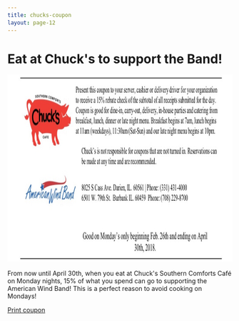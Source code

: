 ```yaml
---
title: chucks-coupon
layout: page-12
---
```


<h1>Eat at Chuck's to support the Band!</h1>
	
<img src="images/awb-chucks-coupon.jpg" width="1047" height="419" alt=""/>
	
<p>From now until April 30th, when you eat at Chuck's Southern Comforts Café on Monday nights, 15% of what you spend can go to supporting the American Wind Band! This is a perfect reason to avoid cooking on Mondays!<br>
	
<a href="documents/awb-chucks-coupon-2018.pdf" target="_blank">Print coupon</a>
